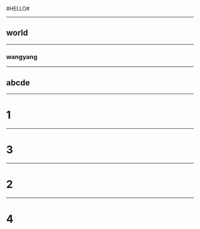 #HELLO#

----------
## world ##

--------
### wangyang ###

-----------
## abcde ##


----------
# 1 #


---------
# 3 #



----------
# 2 #


----------
# 4 #
